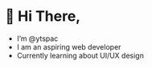 # 👋 Hi There, 

- I’m @ytspac
- I am an aspiring web developer
- Currently learning about UI/UX design
